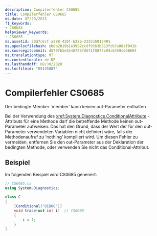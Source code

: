 ```yaml
---
description: Compilerfehler CS0685
title: Compilerfehler CS0685
ms.date: 07/20/2015
f1_keywords:
- CS0685
helpviewer_keywords:
- CS0685
ms.assetid: 20d7c6cf-a388-430f-b22b-232536912491
ms.openlocfilehash: eb8b2819b1e3982cc8f95b3b513fcb7a08af941b
ms.sourcegitcommit: d579fb5e4b46745fd0f1f8874c94c6469ce58604
ms.translationtype: MT
ms.contentlocale: de-DE
ms.lasthandoff: 08/30/2020
ms.locfileid: "89135887"
---
```

# <a name="compiler-error-cs0685"></a>Compilerfehler CS0685
Der bedingte Member 'member' kann keinen out-Parameter enthalten  
  
 Bei der Verwendung des <xref:System.Diagnostics.ConditionalAttribute> -Attributs für eine Methode darf die betreffende Methode keinen out-Parameter aufweisen. Das hat den Grund, dass der Wert der für den out-Parameter verwendeten Variablen nicht definiert wäre, falls der Methodenaufruf zu 'nothing' kompiliert wird. Um diesen Fehler zu vermeiden, entfernen Sie den out-Parameter aus der Deklaration der bedingten Methode, oder verwenden Sie nicht das Conditional-Attribut.  
  
## <a name="example"></a>Beispiel  
 Im folgenden Beispiel wird CS0685 generiert:  
  
```csharp  
// CS0685.cs  
using System.Diagnostics;  
  
class C  
{  
    [Conditional("DEBUG")]  
    void trace(out int i)  // CS0685  
    {  
        i = 1;  
    }  
}  
```
